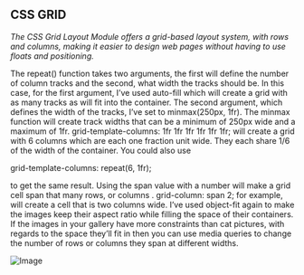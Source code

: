 ## CSS GRID

*The CSS Grid Layout Module offers a grid-based layout system, with rows and columns, making it easier to design web pages without having to use floats and positioning.*

The repeat() function takes two arguments, the first will define the number of column tracks and the second, what width the tracks should be.
In this case, for the first argument, I’ve used auto-fill which will create a grid with as many tracks as will fit into the container. The second argument, which defines the width of the tracks, I’ve set to minmax(250px, 1fr). The minmax function will create track widths that can be a minimum of 250px wide and a maximum of 1fr. 
grid-template-columns: 1fr 1fr 1fr 1fr 1fr 1fr;
will create a grid with 6 columns which are each one fraction unit wide. They each share 1/6 of the width of the container. You could also use

grid-template-columns: repeat(6, 1fr);

to get the same result. Using the span value with a number will make a grid cell span that many rows, or columns . grid-column: span 2; for example, will create a cell that is two columns wide. I’ve used object-fit again to make the images keep their aspect ratio while filling the space of their containers. If the images in your gallery have more constraints than cat pictures, with regards to the space they’ll fit in then you can use media queries to change the number of rows or columns they span at different widths.

![Image](https://miro.medium.com/max/860/1*FifZUGz97Onmb7RUOairbg.png)
